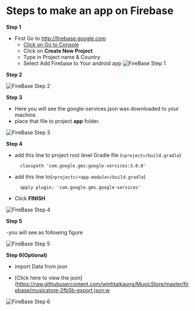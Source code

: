 Steps to make an app on Firebase
======================================
**Step 1**
 * First Go to http://firebase.google.com
	* [Click on Go to Console](https://firebase.google.com/console/)
	* Click on **Create New Project**
	* Type in Project name & Country
	* Select Add Firebase to Your android app
![FireBase Step 1](https://raw.githubusercontent.com/winhtaikaung/MusicStore/master/firebase/step1.png)

**Step 2**

![FireBase Step 2](https://raw.githubusercontent.com/winhtaikaung/MusicStore/master/firebase/step2.png)

**Step 3**

 - Here you will see the google-services.json was downloaded to your machine.
 - place that file to project **app** folder.

![FireBase Step 3](https://raw.githubusercontent.com/winhtaikaung/MusicStore/master/firebase/step3.png)

**Step 4**

- add this line to project root level Gradle file (`<project>/build.gradle`)

        classpath 'com.google.gms:google-services:3.0.0'

- add this line to(`<project>/<app-module>/build.gradle`)

        apply plugin: 'com.google.gms.google-services'
- Click **FINISH**

![FireBase Step 4](https://raw.githubusercontent.com/winhtaikaung/MusicStore/master/firebase/step4.png)

**Step 5**

-you will see as following figure

![FireBase Step 5](https://raw.githubusercontent.com/winhtaikaung/MusicStore/master/firebase/step5.png)

**Step 6(Optional)**

- import Data from json

- [Click here to view the json](https://raw.githubusercontent.com/winhtaikaung/MusicStore/master/firebase/musicstore-2fb5b-export.json:w

![FireBase Step 6](https://raw.githubusercontent.com/winhtaikaung/MusicStore/master/firebase/step6.png)